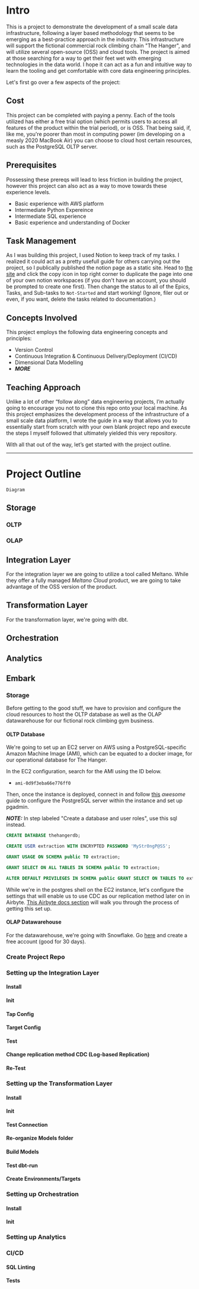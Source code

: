 # Intro
This is a project to demonstrate the development of a small scale data infrastructure, following a layer based methodology that seems to be emerging as a best-practice approach in the industry. This infrastructure will support the fictional commercial rock climbing chain "The Hanger", and will utilize several open-source (OSS) and cloud tools. The project is aimed at those searching for a way to get their feet wet with emerging technologies in the data world. I hope it can act as a fun and intuitive way to learn the tooling and get comfortable with core data engineering principles. 

Let's first go over a few aspects of the project:

## Cost
This project can be completed with paying a penny. Each of the tools utilized has either a free trial option (which permits users to access all features of the product within the trial period), or is OSS. That being said, if, like me, you're poorer than most in computing power (im developing on a measly 2020 MacBook Air) you can choose to cloud host certain resources, such as the PostgreSQL OLTP server.

## Prerequisites
Possessing these prereqs will lead to less friction in building the project, however this project can also act as a way to move towards these experience levels.
- Basic experience with AWS platform
- Intermediate Python Expereince
- Intermediate SQL experience
- Basic experience and understanding of Docker

## Task Management
As I was building this project, I used Notion to keep track of my tasks. I realized it could act as a pretty usefull guide for others carrying out the project, so I publically published the notion page as a static site. Head to [the site](https://sparkly-boat-650.notion.site/The-Hanger-Data-Project-44c06800698b4bedbe9958c1d719de17?pvs=4) and click the copy icon in top right corner to duplicate the page into one of your own notion workspaces (if you don't have an account, you should be prompted to create one first). Then change the status to all of the Epics, Tasks, and Sub-tasks to `Not-Started` and start working! (Ignore, filer out or even, if you want, delete the tasks related to documentation.)

## Concepts Involved
This project employs the following data engineering concepts and principles:
- Version Control
- Continuous Integration & Continuous Delivery/Deployment (CI/CD)
- Dimensional Data Modelling
- ***MORE***

## Teaching Approach
Unlike a lot of other “follow along” data engineering projects, I’m actually going to encourage you not to clone this repo onto your local machine. As this project emphasizes the development process of the infrastructure of a small scale data platform, I wrote the guide in a way that allows you to essentially start from scratch with your own blank project repo and execute the steps I myself followed that ultimately yielded this very repository. 

With all that out of the way, let’s get started with the project outline.

---

# Project Outline

`Diagram`


## Storage
### OLTP

### OLAP


## Integration Layer
For the integration layer we are going to utilize a tool called Meltano. While they offer a fully managed *Meltano Cloud* product, we are going to take advantage of the OSS version of the product.

## Transformation Layer
For the transformation layer, we're going with dbt. 


## Orchestration

## Analytics









## Embark



### Storage
Before getting to the good stuff, we have to provision and configure the cloud resources to host the OLTP database as well as the OLAP datawarehouse for our fictional rock climbing gym business. 

#### OLTP Database
We're going to set up an EC2 server on AWS using a PostgreSQL-specific Amazon Machine Image (AMI), which can be equated to a docker image, for our operational database for The Hanger. 

In the EC2 configuration, search for the AMI using the ID below.
- `ami-0d9f3eba66e776ff0`

Then, once the instance is deployed, connect in and follow [this](https://cloudinfrastructureservices.co.uk/how-to-setup-install-postgresql-server-on-azure-aws-gcp) *awesome* guide to configure the PostgreSQL server within the instance and set up pgadmin.

***NOTE:*** In step labeled "Create a database and user roles", use this sql instead.

```sql
CREATE DATABASE thehangerdb;

CREATE USER extraction WITH ENCRYPTED PASSWORD 'MyStr0ngP@SS';

GRANT USAGE ON SCHEMA public TO extraction;

GRANT SELECT ON ALL TABLES IN SCHEMA public TO extraction;

ALTER DEFAULT PRIVILEGES IN SCHEMA public GRANT SELECT ON TABLES TO extraction;
```

While we're in the postgres shell on the EC2 instance, let's configure the settings that will enable us to use CDC as our replication method later on in Airbyte. [This Airbyte docs section](https://docs.airbyte.com/integrations/sources/postgres#setup-using-cdc) will walk you through the process of getting this set up.


#### OLAP Datawarehouse
For the datawarehouse, we're going with Snowflake. Go [here](https://signup.snowflake.com/?utm_cta=trial-en-www-homepage-top-right-nav-ss-evg&_ga=2.74406678.547897382.1657561304-1006975775.1656432605&_gac=1.254279162.1656541671.Cj0KCQjw8O-VBhCpARIsACMvVLPE7vSFoPt6gqlowxPDlHT6waZ2_Kd3-4926XLVs0QvlzvTvIKg7pgaAqd2EALw_wcB) and create a free account (good for 30 days).

### Create Project Repo



### Setting up the Integration Layer 
#### Install
#### Init
#### Tap Config
#### Target Config
#### Test
#### Change replication method CDC (Log-based Replication)
#### Re-Test

### Setting up the Transformation Layer
#### Install
#### Init
#### Test Connection
#### Re-organize Models folder
#### Build Models
#### Test dbt-run
#### Create Environments/Targets


### Setting up Orchestration
#### Install
#### Init

### Setting up Analytics

### CI/CD
#### SQL Linting
#### Tests



